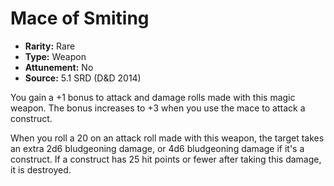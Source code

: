 # Mace of Smiting

- **Rarity:** Rare
- **Type:** Weapon
- **Attunement:** No
- **Source:** 5.1 SRD (D&D 2014)

You gain a +1 bonus to attack and damage rolls made with this magic weapon. The bonus increases to +3 when you use the mace to attack a construct.

When you roll a 20 on an attack roll made with this weapon, the target takes an extra 2d6 bludgeoning damage, or 4d6 bludgeoning damage if it's a construct. If a construct has 25 hit points or fewer after taking this damage, it is destroyed.
